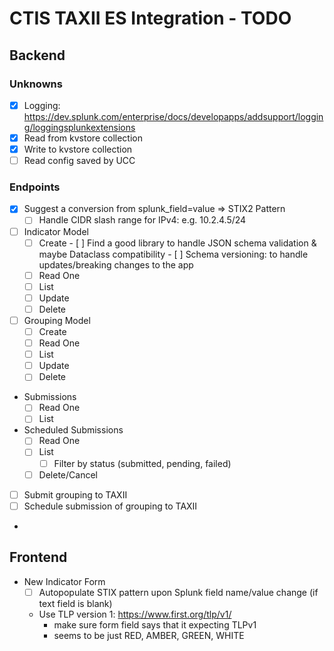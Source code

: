 # CTIS TAXII ES Integration - TODO
## Backend
### Unknowns
- [X] Logging: https://dev.splunk.com/enterprise/docs/developapps/addsupport/logging/loggingsplunkextensions
- [X] Read from kvstore collection
- [X] Write to kvstore collection
- [ ] Read config saved by UCC
### Endpoints
- [X] Suggest a conversion from splunk_field=value => STIX2 Pattern
  - [ ] Handle CIDR slash range for IPv4: e.g. 10.2.4.5/24 
- [ ] Indicator Model
    - [ ] Create
          - [ ] Find a good library to handle JSON schema validation & maybe Dataclass compatibility 
          - [ ] Schema versioning: to handle updates/breaking changes to the app
    - [ ] Read One
    - [ ] List
    - [ ] Update
    - [ ] Delete
- [ ] Grouping Model
    - [ ] Create
    - [ ] Read One
    - [ ] List
    - [ ] Update
    - [ ] Delete
- Submissions
    - [ ] Read One
    - [ ] List
- Scheduled Submissions
    - [ ] Read One
    - [ ] List
      - [ ] Filter by status (submitted, pending, failed)
    - [ ] Delete/Cancel
- [ ] Submit grouping to TAXII
- [ ] Schedule submission of grouping to TAXII
- 
## Frontend
- New Indicator Form
    - [ ] Autopopulate STIX pattern upon Splunk field name/value change (if text field is blank)
    - Use TLP version 1: https://www.first.org/tlp/v1/
      - make sure form field says that it expecting TLPv1
      - seems to be just RED, AMBER, GREEN, WHITE

